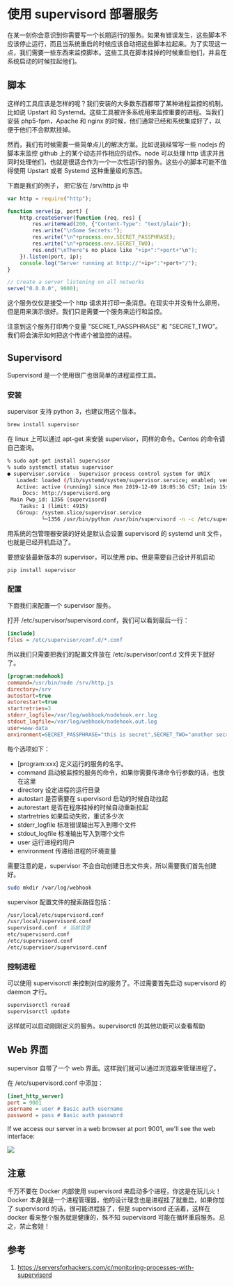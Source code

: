 # 使用 supervisord 部署服务


<!--
ID: f673296e-c82c-4da3-8810-592945d253e2
Status: publish
Date: 2018-05-24T00:32:00
Modified: 2020-05-16T11:39:17
wp_id: 613
-->


在某一刻你会意识到你需要写一个长期运行的服务。如果有错误发生，这些脚本不应该停止运行，而且当系统重启的时候应该自动把这些脚本拉起来。为了实现这一点，我们需要一些东西来监控脚本。这些工具在脚本挂掉的时候重启他们，并且在系统启动的时候拉起他们。

## 脚本

这样的工具应该是怎样的呢？我们安装的大多数东西都带了某种进程监控的机制。比如说 Upstart 和 Systemd。这些工具被许多系统用来监控重要的进程。当我们安装 php5-fpm，Apache 和 nginx 的时候，他们通常已经和系统集成好了，以便于他们不会默默挂掉。

然而，我们有时候需要一些简单点儿的解决方案。比如说我经常写一些 nodejs 的脚本来监控 github 上的某个动态并作相应的动作。node 可以处理 http 请求并且同时处理他们，也就是很适合作为一个一次性运行的服务。这些小的脚本可能不值得使用 Upstart 或者 Systemd 这种重量级的东西。

下面是我们的例子， 把它放在 /srv/http.js 中

```javascript
var http = require("http");

function serve(ip, port) {
    http.createServer(function (req, res) {
        res.writeHead(200, {"Content-Type": "text/plain"});
        res.write("\nSome Secrets:");
        res.write("\n"+process.env.SECRET_PASSPHRASE);
        res.write("\n"+process.env.SECRET_TWO);
        res.end("\nThere"s no place like "+ip+":"+port+"\n");
    }).listen(port, ip);
    console.log("Server running at http://"+ip+":"+port+"/");
}

// Create a server listening on all networks
serve("0.0.0.0", 9000);
```
这个服务仅仅是接受一个 http 请求并打印一条消息。在现实中并没有什么卵用，但是用来演示很好。我们只是需要一个服务来运行和监控。

注意到这个服务打印两个变量 "SECRET_PASSPHRASE" 和 "SECRET_TWO"。我们将会演示如何把这个传递个被监控的进程。

## Supervisord

Supervisord 是一个使用很广也很简单的进程监控工具。

### 安装

supervisor 支持 python 3，也建议用这个版本。

```bash
brew install supervisor
```

在 linux 上可以通过 apt-get 来安装 supervisor，同样的命令。Centos 的命令请自己查询。

```bash
% sudo apt-get install supervisor
% sudo systemctl status supervisor
● supervisor.service - Supervisor process control system for UNIX
   Loaded: loaded (/lib/systemd/system/supervisor.service; enabled; vendor preset: enabled)
   Active: active (running) since Mon 2019-12-09 18:05:36 CST; 1min 15s ago
     Docs: http://supervisord.org
 Main Pwp_id: 1356 (supervisord)
    Tasks: 1 (limit: 4915)
   CGroup: /system.slice/supervisor.service
           └─1356 /usr/bin/python /usr/bin/supervisord -n -c /etc/supervisor/supervisord.conf
```

用系统的包管理器安装的好处是默认会设置 supervisord 的 systemd unit 文件，也就是已经开机启动了。

要想安装最新版本的 supervisor，可以使用 pip。但是需要自己设计开机启动

```
pip install supervisor
```

### 配置

下面我们来配置一个 supervisor 服务。

打开 /etc/supervisor/supervisord.conf，我们可以看到最后一行：

```ini
[include]
files = /etc/supervisor/conf.d/*.conf
```

所以我们只需要把我们的配置文件放在 /etc/supervisor/conf.d 文件夹下就好了。

```ini
[program:nodehook]
command=/usr/bin/node /srv/http.js
directory=/srv
autostart=true
autorestart=true
startretries=3
stderr_logfile=/var/log/webhook/nodehook.err.log
stdout_logfile=/var/log/webhook/nodehook.out.log
user=www-data
environment=SECRET_PASSPHRASE="this is secret",SECRET_TWO="another secret"
```

每个选项如下：

* [program:xxx] 定义运行的服务的名字。
* command 启动被监控的服务的命令，如果你需要传递命令行参数的话，也放在这里
* directory 设定进程的运行目录
* autostart 是否需要在 supervisord 启动的时候自动拉起
* autorestart 是否在程序挂掉的时候自动重新拉起
* startretries 如果启动失败，重试多少次
* stderr_logfile 标准错误输出写入到哪个文件
* stdout_logfile 标准输出写入到哪个文件
* user 运行进程的用户
* environment 传递给进程的环境变量

需要注意的是，supervisor 不会自动创建日志文件夹，所以需要我们首先创建好。

```bash
sudo mkdir /var/log/webhook
```

supervisor 配置文件的搜索路径包括：

```bash
/usr/local/etc/supervisord.conf
/usr/local/supervisord.conf
supervisord.conf  # 当前目录
etc/supervisord.conf
/etc/supervisord.conf
/etc/supervisor/supervisord.conf
```

### 控制进程

可以使用 supervisorctl 来控制对应的服务了。不过需要首先启动 supervisord 的 daemon 才行。

```bash
supervisorctl reread
supervisorctl update
```

这样就可以启动刚刚定义的服务。supervisorctl 的其他功能可以查看帮助

## Web 界面

supervisor 自带了一个 web 界面。这样我们就可以通过浏览器来管理进程了。

在 /etc/supervisord.conf 中添加：

```ini
[inet_http_server]
port = 9001
username = user # Basic auth username
password = pass # Basic auth password
```

If we access our server in a web browser at port 9001, we'll see the web interface:

![](https://ws4.sinaimg.cn/large/006tNc79ly1frmjham7zcj319i0c2mz7.jpg)

## 注意

千万不要在 Docker 内部使用 supervisord 来启动多个进程，你这是在玩儿火！Docker 本身就是一个进程管理器，他的设计理念也是进程挂了就重启，如果你加了 supervisord 的话，很可能进程挂了，但是 supervisord 还活着，这样在 docker 看来整个服务就是健康的，殊不知 supervisord 可能在循环重启服务。总之，禁止套娃！

## 参考

1. https://serversforhackers.com/c/monitoring-processes-with-supervisord